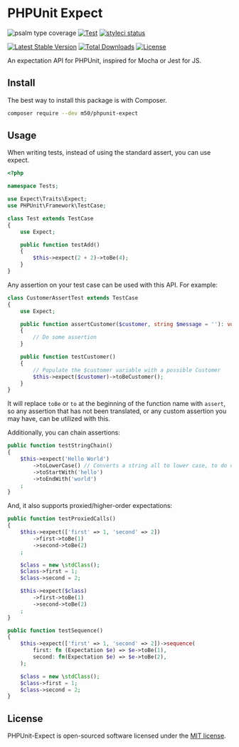 # PHPUnit Expect

![psalm type coverage](https://shepherd.dev/github/m50/phpunit-expect/coverage.svg)
[![Test](https://github.com/m50/phpunit-expect/actions/workflows/test.yml/badge.svg)](https://github.com/m50/phpunit-expect/actions/workflows/test.yml)
[![styleci status](https://github.styleci.io/repos/384875482/shield)](https://github.styleci.io/repos/384875482)

[![Latest Stable Version](https://poser.pugx.org/m50/phpunit-expect/v/stable)](https://packagist.org/packages/m50/phpunit-expect)
[![Total Downloads](https://poser.pugx.org/m50/phpunit-expect/downloads)](https://packagist.org/packages/m50/phpunit-expect)
[![License](https://poser.pugx.org/m50/phpunit-expect/license)](https://packagist.org/packages/m50/phpunit-expect)

An expectation API for PHPUnit, inspired for Mocha or Jest for JS.

## Install

The best way to install this package is with Composer.

```sh
composer require --dev m50/phpunit-expect
```

## Usage

When writing tests, instead of using the standard assert, you can use expect.

```php
<?php

namespace Tests;

use Expect\Traits\Expect;
use PHPUnit\Framework\TestCase;

class Test extends TestCase
{
    use Expect;

    public function testAdd()
    {
        $this->expect(2 + 2)->toBe(4);
    }
}
```

Any assertion on your test case can be used with this API. For example:

```php
class CustomerAssertTest extends TestCase
{
    use Expect;

    public function assertCustomer($customer, string $message = ''): void
    {
        // Do some assertion
    }

    public function testCustomer()
    {
        // Populate the $customer variable with a possible Customer
        $this->expect($customer)->toBeCustomer();
    }
}
```

It will replace `toBe` or `to` at the beginning of the function name with `assert`, so any assertion
that has not been translated, or any custom assertion you may have, can be utilized with this.

Additionally, you can chain assertions:

```php
public function testStringChain()
{
    $this->expect('Hello World')
        ->toLowerCase() // Converts a string all to lower case, to do case insensitive assertions.
        ->toStartWith('hello')
        ->toEndWith('world')
    ;
}
```

And, it also supports proxied/higher-order expectations:

```php
public function testProxiedCalls()
{
    $this->expect(['first' => 1, 'second' => 2])
        ->first->toBe(1)
        ->second->toBe(2)
    ;

    $class = new \stdClass();
    $class->first = 1;
    $class->second = 2;

    $this->expect($class)
        ->first->toBe(1)
        ->second->toBe(2)
    ;
}

public function testSequence()
{
    $this->expect(['first' => 1, 'second' => 2])->sequence(
        first: fn (Expectation $e) => $e->toBe(1),
        second: fn(Expectation $e) => $e->toBe(2),
    );

    $class = new \stdClass();
    $class->first = 1;
    $class->second = 2;
}
```

## License

PHPUnit-Expect is open-sourced software licensed under the [MIT license](LICENSE).

